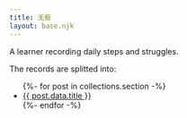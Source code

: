 ```yaml
---
title: 无极
layout: base.njk
---
```


A learner recording daily steps and struggles.

The records are splitted into:


<ul>
{%- for post in collections.section -%}
  <li><a href="{{ post.url }}">{{ post.data.title }}</a></li>
{%- endfor -%}
</ul>

